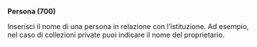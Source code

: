 **Persona (700)**  
  
Inserisci il nome di una persona in relazione con l’istituzione. Ad esempio, nel caso di collezioni private puoi indicare il nome del proprietario.